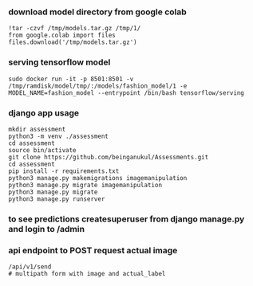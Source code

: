 ### download model directory from google colab
```
!tar -czvf /tmp/models.tar.gz /tmp/1/
from google.colab import files
files.download('/tmp/models.tar.gz')
```
### serving tensorflow model
```
sudo docker run -it -p 8501:8501 -v /tmp/ramdisk/model/tmp/:/models/fashion_model/1 -e MODEL_NAME=fashion_model --entrypoint /bin/bash tensorflow/serving
```
### django app usage
```
mkdir assessment
python3 -m venv ./assessment
cd assessment
source bin/activate
git clone https://github.com/beinganukul/Assessments.git
cd assessment
pip install -r requirements.txt
python3 manage.py makemigrations imagemanipulation
python3 manage.py migrate imagemanipulation
python3 manage.py migrate 
python3 manage.py runserver
```
### to see predictions createsuperuser from django manage.py and login to /admin
### api endpoint to POST request actual image
```
/api/v1/send
# multipath form with image and actual_label
```

